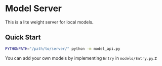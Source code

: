 # Model Server
This is a lite weight server for local models.
## Quick Start
```bash
PYTHONPATH="/path/to/server/" python -m model_api.py
```
You can add your own models by implementing `Entry` in `models/Entry.py`.z